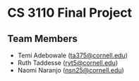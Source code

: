 # CS 3110 Final Project

## Team Members
- Temi Adebowale (ta375@cornell.edu)
- Ruth Taddesse (ryt5@cornell.edu)
- Naomi Naranjo (nsn25@cornell.edu)